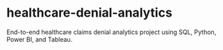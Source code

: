 # healthcare-denial-analytics
End-to-end healthcare claims denial analytics project using SQL, Python, Power BI, and Tableau.
